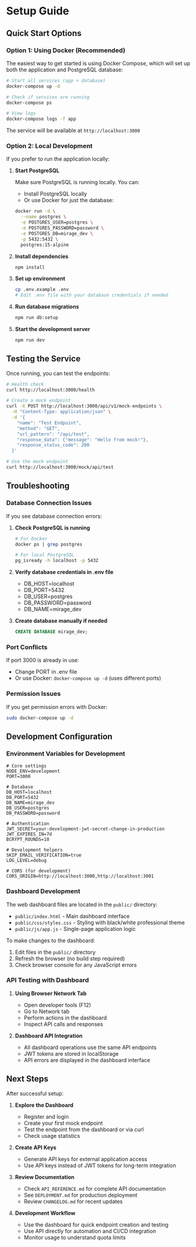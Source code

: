 # Setup Guide

## Quick Start Options

### Option 1: Using Docker (Recommended)

The easiest way to get started is using Docker Compose, which will set up both the application and PostgreSQL database:

```bash
# Start all services (app + database)
docker-compose up -d

# Check if services are running
docker-compose ps

# View logs
docker-compose logs -f app
```

The service will be available at `http://localhost:3000`

### Option 2: Local Development

If you prefer to run the application locally:

1. **Start PostgreSQL**
   
   Make sure PostgreSQL is running locally. You can:
   - Install PostgreSQL locally
   - Or use Docker for just the database:
   ```bash
   docker run -d \
     --name postgres \
     -e POSTGRES_USER=postgres \
     -e POSTGRES_PASSWORD=password \
     -e POSTGRES_DB=mirage_dev \
     -p 5432:5432 \
     postgres:15-alpine
   ```

2. **Install dependencies**
   ```bash
   npm install
   ```

3. **Set up environment**
   ```bash
   cp .env.example .env
   # Edit .env file with your database credentials if needed
   ```

4. **Run database migrations**
   ```bash
   npm run db:setup
   ```

5. **Start the development server**
   ```bash
   npm run dev
   ```

## Testing the Service

Once running, you can test the endpoints:

```bash
# Health check
curl http://localhost:3000/health

# Create a mock endpoint
curl -X POST http://localhost:3000/api/v1/mock-endpoints \
  -H "Content-Type: application/json" \
  -d '{
    "name": "Test Endpoint",
    "method": "GET",
    "url_pattern": "/api/test",
    "response_data": {"message": "Hello from mock!"},
    "response_status_code": 200
  }'

# Use the mock endpoint
curl http://localhost:3000/mock/api/test
```

## Troubleshooting

### Database Connection Issues

If you see database connection errors:

1. **Check PostgreSQL is running**
   ```bash
   # For Docker
   docker ps | grep postgres
   
   # For local PostgreSQL
   pg_isready -h localhost -p 5432
   ```

2. **Verify database credentials in .env file**
   - DB_HOST=localhost
   - DB_PORT=5432
   - DB_USER=postgres
   - DB_PASSWORD=password
   - DB_NAME=mirage_dev

3. **Create database manually if needed**
   ```sql
   CREATE DATABASE mirage_dev;
   ```

### Port Conflicts

If port 3000 is already in use:
- Change PORT in .env file
- Or use Docker: `docker-compose up -d` (uses different ports)

### Permission Issues

If you get permission errors with Docker:
```bash
sudo docker-compose up -d
```

## Development Configuration

### Environment Variables for Development

```env
# Core settings
NODE_ENV=development
PORT=3000

# Database
DB_HOST=localhost
DB_PORT=5432
DB_NAME=mirage_dev
DB_USER=postgres
DB_PASSWORD=password

# Authentication
JWT_SECRET=your-development-jwt-secret-change-in-production
JWT_EXPIRES_IN=7d
BCRYPT_ROUNDS=10

# Development helpers
SKIP_EMAIL_VERIFICATION=true
LOG_LEVEL=debug

# CORS (for development)
CORS_ORIGIN=http://localhost:3000,http://localhost:3001
```

### Dashboard Development

The web dashboard files are located in the `public/` directory:
- `public/index.html` - Main dashboard interface
- `public/css/styles.css` - Styling with black/white professional theme
- `public/js/app.js` - Single-page application logic

To make changes to the dashboard:
1. Edit files in the `public/` directory
2. Refresh the browser (no build step required)
3. Check browser console for any JavaScript errors

### API Testing with Dashboard

1. **Using Browser Network Tab**
   - Open developer tools (F12)
   - Go to Network tab
   - Perform actions in the dashboard
   - Inspect API calls and responses

2. **Dashboard API Integration**
   - All dashboard operations use the same API endpoints
   - JWT tokens are stored in localStorage
   - API errors are displayed in the dashboard interface

## Next Steps

After successful setup:

1. **Explore the Dashboard**
   - Register and login
   - Create your first mock endpoint
   - Test the endpoint from the dashboard or via curl
   - Check usage statistics

2. **Create API Keys**
   - Generate API keys for external application access
   - Use API keys instead of JWT tokens for long-term integration

3. **Review Documentation**
   - Check `API_REFERENCE.md` for complete API documentation
   - See `DEPLOYMENT.md` for production deployment
   - Review `CHANGELOG.md` for recent updates

4. **Development Workflow**
   - Use the dashboard for quick endpoint creation and testing
   - Use API directly for automation and CI/CD integration
   - Monitor usage to understand quota limits